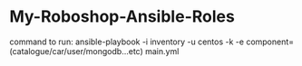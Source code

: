 ﻿# My-Roboshop-Ansible-Roles
command to run:
ansible-playbook -i inventory -u centos -k -e component=(catalogue/car/user/mongodb...etc) main.yml
